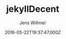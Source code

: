 ---
title: jekyllDecent
github: https://github.com/jwillmer/jekyllDecent
demo: https://jwillmer.github.io/jekyllDecent/
author: Jens Willmer
ssg:
  - Jekyll
cms:
  - Markdown
date: 2016-05-22T19:37:47.000Z
description: Blog Template for Jekyll
draft: true
publish_date: '2016-05-22T19:37:47Z'
update_date: '2022-10-30T12:44:14Z'
github_star: 127
github_fork: 122
---